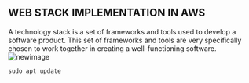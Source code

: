 ## WEB STACK IMPLEMENTATION IN AWS


A technology stack is a set of frameworks and tools used to develop a software product. This set of frameworks and tools are very specifically chosen to work together in creating a well-functioning software. 
![newimage](https://user-images.githubusercontent.com/50987494/208546675-2aaeb1d9-ca60-4030-9ba5-c0f53143fd07.PNG)


`sudo apt update`
